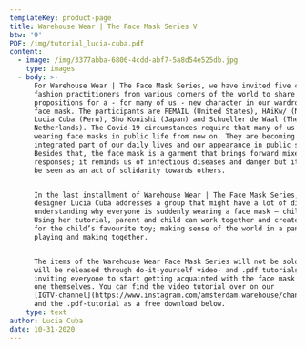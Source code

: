 ```yaml
---
templateKey: product-page
title: Warehouse Wear | The Face Mask Series V
btw: '9'
PDF: /img/tutorial_lucia-cuba.pdf
content:
  - image: /img/3377abba-6806-4cdd-abf7-5a8d54e525db.jpg
    type: images
  - body: >-
      For Warehouse Wear | The Face Mask Series, we have invited five critical
      fashion practitioners from various corners of the world to share their
      propositions for a - for many of us - new character in our wardrobes: the
      face mask. The participants are FEMAIL (United States), HAiKw/ (Norway),
      Lucia Cuba (Peru), Sho Konishi (Japan) and Schueller de Waal (The
      Netherlands). The Covid-19 circumstances require that many of us start
      wearing face masks in public life from now on. They are becoming an
      integrated part of our daily lives and our appearance in public space.
      Besides that, the face mask is a garment that brings forward mixed
      responses; it reminds us of infectious diseases and danger but it can also
      be seen as an act of solidarity towards others.


      In the last installment of Warehouse Wear | The Face Mask Series, Peruvian
      designer Lucia Cuba addresses a group that might have a lot of difficulty
      understanding why everyone is suddenly wearing a face mask — children.
      Using her tutorial, parent and child can work together and create a mask
      for the child’s favourite toy; making sense of the world in a pandemic by
      playing and making together.


      The items of the Warehouse Wear Face Mask Series will not be sold, but
      will be released through do-it-yourself video- and .pdf tutorials -
      inviting everyone to start getting acquainted with the face mask and make
      one themselves. You can find the video tutorial over on our
      [IGTV-channel](https://www.instagram.com/amsterdam.warehouse/channel/),
      and the .pdf-tutorial as a free download below.
    type: text
author: Lucia Cuba
date: 10-31-2020
---
```


